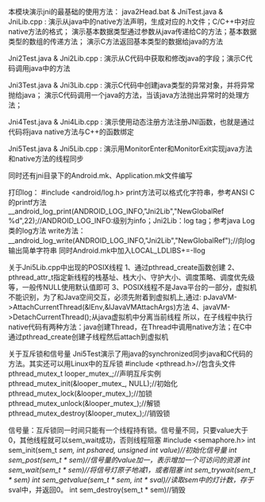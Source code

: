 本模块演示jni的最基础的使用方法：
java2Head.bat & JniTest.java & JniLib.cpp :
演示从java中的native方法声明，生成对应的.h文件；C/C++中对应native方法的格式；
演示基本数据类型通过参数从java传递给C的方法；基本数据类型的数组的传递方法；
演示C方法返回基本类型的数据给java的方法

Jni2Test.java & Jni2Lib.cpp :
演示从C代码中获取和修改java的字段；演示C代码调用java中的方法

Jni3Test.java & Jni3Lib.cpp :
演示C代码中创建java类型的异常对象，并将异常抛给java；
演示C代码调用一个java的方法，当该java方法抛出异常时的处理方法；

Jni4Test.java & Jni4Lib.cpp :
演示使用动态注册方法注册JNI函数，也就是通过代码将java native方法与C++的函数绑定

Jni5Test.java & Jni5Lib.cpp :
演示用MonitorEnter和MonitorExit实现java方法和native方法的线程同步

同时还有jni目录下的Android.mk、Application.mk文件编写

打印log：
#include <android/log.h>
print方法可以格式化字符串，参考ANSI C的printf方法
__android_log_print(ANDROID_LOG_INFO,"Jni2Lib","NewGlobalRef %d",22);//ANDROID_LOG_INFO:级别为info；Jni2Lib：log tag；参考java Log类的log方法
write方法：
__android_log_write(ANDROID_LOG_INFO,"Jni2Lib","NewGlobalRef");//向log输出简单字符串
同时Android.mk中加入LOCAL_LDLIBS+=-llog

关于Jni5Lib.cpp中出现的POSIX线程
1、通过pthread_create函数创建
2、pthread_attr_t指定新线程的栈基址、栈大小、守护大小、调度策略、调度优先级等，一般传NULL使用默认值即可
3、POSIX线程不是Java平台的一部分，虚拟机不能识别，为了和Java空间交互，必须先附着到虚拟机上,通过:
    pJavaVM->AttachCurrentThread(&lEnv,&lJavaVMAttachArgs)方法
4、javaVM->DetachCurrentThread();从java虚拟机中分离当前线程
所以，在子线程中执行native代码有两种方法：java创建Thread，在Thread中调用native方法；在C中通过pthread_create创建子线程然后attach到虚拟机

关于互斥锁和信号量
Jni5Test演示了用java的synchronized同步java和C代码的方法。其实还可以用Linux中的互斥锁
#include <pthread.h>//包含头文件
pthread_mutex_t looper_mutex_;//声明互斥实例
pthread_mutex_init(&looper_mutex_, NULL);//初始化
pthread_mutex_lock(&looper_mutex_);//加锁
pthread_mutex_unlock(&looper_mutex_);//解锁
pthread_mutex_destroy(&looper_mutex_);//销毁锁

信号量：互斥锁同一时间只能有一个线程持有锁。信号量不同，只要value大于0，其他线程就可以sem_wait成功，否则线程阻塞
#include <semaphore.h>
int sem_init(sem_t *sem, int pshared, unsigned int value)//初始化信号量
int sem_post(sem_t * sem)//信号量的value加一，表示增加一个可访问的资源
int sem_wait(sem_t * sem)//将信号灯原子地减1，或者阻塞
int sem_trywait(sem_t * sem)
int sem_getvalue(sem_t * sem, int * sval)//读取sem中的灯计数，存于*sval中，并返回0。
int sem_destroy(sem_t * sem)//销毁